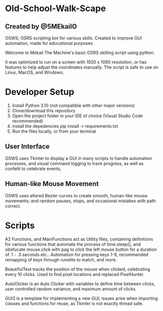 # Old-School-Walk-Scape 
## Created by @5MEkailO

OSWS; OSRS scripting bot for various skills. Created to improve GUI automation, made for educational purposes

Welcome to Mekail The Machine's basic OSRS skilling script using python.

It was optimized to run on a screen with 1920 x 1080 resolution, or has features to help adjust the coordinates manually.
The script is safe to use on Linux, MacOS, and Windows.

# Developer Setup <img height=20/>

1. Install Python 3.10 (not compatible with other major versions)
2. Clone/download this repository
3. Open the project folder in your IDE of choice (Visual Studio Code recommended)
4. install the depedencies pip install -r requirements.txt
5. Run the files locally, or from your terminal

## User Interface

OSWS uses Tkinter to display a GUI in many scripts to handle automation processes, and visual command logging to track progress, as well as confetti to celebrate events,

## Human-like Mouse Movement
OSWS uses altered Bezier curves to create smooth, human-like mouse movements; and random pauses, stops, and occasional mistakes with path correct. 

# Scripts

A2 Functions, and MainFunctions act as Utility files, containing definitions for various functions that automate the process of time.sleep(),
and obsfucate mouse.click with pag to click the left mouse button for a duration of .1 - .3 seconds etc..
Automation for pressing keys 1-9, recommended remapping of keys through runelite to match, and more.

BeautifulTest tracks the position of the mouse when clicked, celebrating every 10 clicks. Used to find pixel locations and replaced PixelHunter.

AutoClicker is an Auto Clicker with variables to define time between clicks, user controlled random variance, and maximum amount of clicks.

GUI3 is a template for implementing a new GUI; issues arise when importing classes and functions for reuse, as Tkinter is not exactly thread safe.

